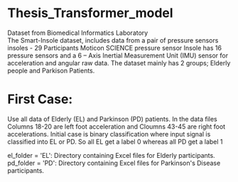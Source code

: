 # Thesis_Transformer_model

Dataset from Biomedical Informatics Laboratory  
The Smart-Insole dataset, includes data from a pair of pressure sensors insoles - 29 Participants
Moticon SCIENCE pressure sensor Insole has 16 pressure sensors and a 6 – Axis Inertial Measurement Unit (IMU) sensor for acceleration and angular raw data.
The dataset mainly has 2 groups; Elderly people and Parkison Patients.

# First Case:
Use all data of Elderly (EL)  and Parkinson (PD) patients. In the data files Columns 18-20 are left foot acceleration and Cloumns 43-45 are right foot accelerations.
Initial case is binary classification where input signal is classified into EL or PD. So all EL get a label 0 whereas all PD get a label 1

el_folder = 'EL': Directory containing Excel files for Elderly participants.
pd_folder = 'PD': Directory containing Excel files for Parkinson's Disease participants.
